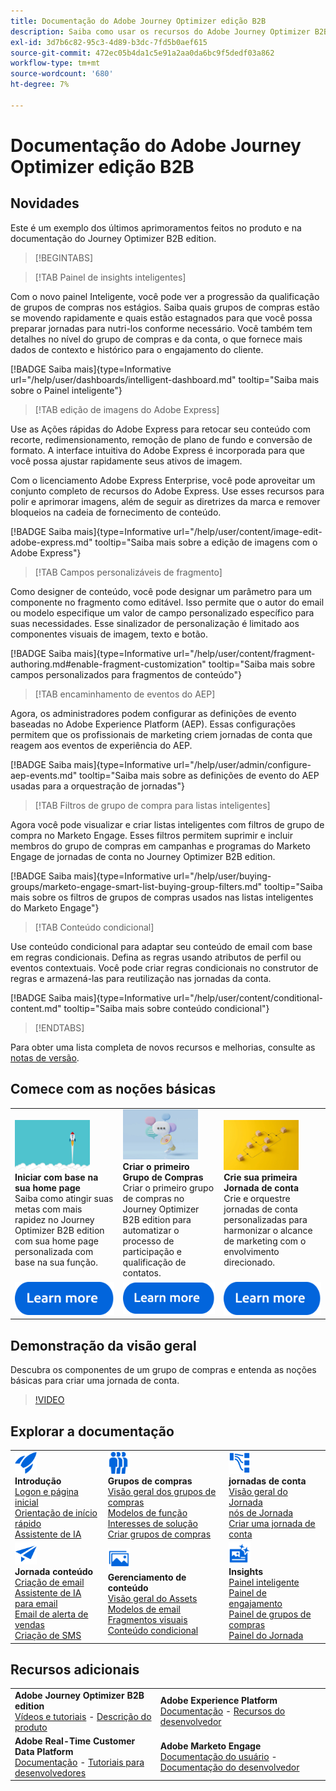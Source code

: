 ```yaml
---
title: Documentação do Adobe Journey Optimizer edição B2B
description: Saiba como usar os recursos do Adobe Journey Optimizer B2B edition para orquestrar jornadas de contas e grupos de compras usando IA gerativa integrada e a automação líder do setor.
exl-id: 3d7b6c82-95c3-4d89-b3dc-7fd5b0aef615
source-git-commit: 472ec05b4da1c5e91a2aa0da6bc9f5dedf03a862
workflow-type: tm+mt
source-wordcount: '680'
ht-degree: 7%

---
```


# Documentação do Adobe Journey Optimizer edição B2B

## Novidades

Este é um exemplo dos últimos aprimoramentos feitos no produto e na documentação do Journey Optimizer B2B edition.

>[!BEGINTABS]

>[!TAB Painel de insights inteligentes]

Com o novo painel Inteligente, você pode ver a progressão da qualificação de grupos de compras nos estágios. Saiba quais grupos de compras estão se movendo rapidamente e quais estão estagnados para que você possa preparar jornadas para nutri-los conforme necessário. Você também tem detalhes no nível do grupo de compras e da conta, o que fornece mais dados de contexto e histórico para o engajamento do cliente.

[!BADGE Saiba mais]{type=Informative url="/help/user/dashboards/intelligent-dashboard.md" tooltip="Saiba mais sobre o Painel inteligente"}

>[!TAB edição de imagens do Adobe Express]

Use as Ações rápidas do Adobe Express para retocar seu conteúdo com recorte, redimensionamento, remoção de plano de fundo e conversão de formato. A interface intuitiva do Adobe Express é incorporada para que você possa ajustar rapidamente seus ativos de imagem.

Com o licenciamento Adobe Express Enterprise, você pode aproveitar um conjunto completo de recursos do Adobe Express. Use esses recursos para polir e aprimorar imagens, além de seguir as diretrizes da marca e remover bloqueios na cadeia de fornecimento de conteúdo.

[!BADGE Saiba mais]{type=Informative url="/help/user/content/image-edit-adobe-express.md" tooltip="Saiba mais sobre a edição de imagens com o Adobe Express"}

>[!TAB Campos personalizáveis de fragmento]

Como designer de conteúdo, você pode designar um parâmetro para um componente no fragmento como editável. Isso permite que o autor do email ou modelo especifique um valor de campo personalizado específico para suas necessidades. Esse sinalizador de personalização é limitado aos componentes visuais de imagem, texto e botão.

[!BADGE Saiba mais]{type=Informative url="/help/user/content/fragment-authoring.md#enable-fragment-customization" tooltip="Saiba mais sobre campos personalizados para fragmentos de conteúdo"}

>[!TAB encaminhamento de eventos do AEP]

Agora, os administradores podem configurar as definições de evento baseadas no Adobe Experience Platform (AEP). Essas configurações permitem que os profissionais de marketing criem jornadas de conta que reagem aos eventos de experiência do AEP.

[!BADGE Saiba mais]{type=Informative url="/help/user/admin/configure-aep-events.md" tooltip="Saiba mais sobre as definições de evento do AEP usadas para a orquestração de jornadas"}

>[!TAB Filtros de grupo de compra para listas inteligentes]

Agora você pode visualizar e criar listas inteligentes com filtros de grupo de compra no Marketo Engage. Esses filtros permitem suprimir e incluir membros do grupo de compras em campanhas e programas do Marketo Engage de jornadas de conta no Journey Optimizer B2B edition.

[!BADGE Saiba mais]{type=Informative url="/help/user/buying-groups/marketo-engage-smart-list-buying-group-filters.md" tooltip="Saiba mais sobre os filtros de grupos de compras usados nas listas inteligentes do Marketo Engage"}

>[!TAB Conteúdo condicional]

Use conteúdo condicional para adaptar seu conteúdo de email com base em regras condicionais. Defina as regras usando atributos de perfil ou eventos contextuais. Você pode criar regras condicionais no construtor de regras e armazená-las para reutilização nas jornadas da conta.

[!BADGE Saiba mais]{type=Informative url="/help/user/content/conditional-content.md" tooltip="Saiba mais sobre conteúdo condicional"}

>[!ENDTABS]

Para obter uma lista completa de novos recursos e melhorias, consulte as [notas de versão](../user/release-notes/release-notes.md). <!-- Stay up-to-date with the latest changes in our documentation by visiting the [documentation updates page](using/rn/documentation-updates.md).-->

## Comece com as noções básicas

<table style="table-layout:fixed">
  <tr style="border: 0;">
    <td>
    <a href="home-page.md"><img width="120px" src="./assets/launch.png" alt="Lançamento de uso do produto"></a>
    <div><strong>Iniciar com base na sua home page</strong><br/>Saiba como atingir suas metas com mais rapidez no Journey Optimizer B2B edition com sua home page personalizada com base na sua função.</div>
    </td>
      <td>
    <a href="buying-groups/buying-groups-overview.md"><img width="120px" src="./assets/communication.png" alt="Grupos de compra"></a>
    <div><strong>Criar o primeiro Grupo de Compras</strong><br/>Criar o primeiro grupo de compras no Journey Optimizer B2B edition para automatizar o processo de participação e qualificação de contatos.</div>
    </td>
    <td>
    <a href="journeys/journey-overview.md"><img width="120px" src="./assets/flow.png" alt="Jornadas da conta"></a>
    <div><strong>Crie sua primeira Jornada de conta</strong><br/>Crie e orquestre jornadas de conta personalizadas para harmonizar o alcance de marketing com o envolvimento direcionado. 
    </div>
    </td>
  </tr>
  <tr style="border: 0;">
    <td align="center"><a href="home-page.md"><img src="../assets/learn-more.svg" alt="Saiba mais"></a></td>
    <td align="center"><a href="buying-groups/buying-groups-overview.md"><img src="../assets/learn-more.svg" alt="Saiba mais"></a></td>
    <td align="center"><a href="journeys/journey-overview.md"><img src="../assets/learn-more.svg" alt="Saiba mais"></a></td>
    </tr>
</table>

## Demonstração da visão geral

Descubra os componentes de um grupo de compras e entenda as noções básicas para criar uma jornada de conta.

>[!VIDEO](https://video.tv.adobe.com/v/3432054?quality=12)

## Explorar a documentação

<table style="table-layout:auto">
  <tr style="border: 0;">
    <td>
      <img src="../assets/do-not-localize/icon-quick-start.svg" width="35px" alt="Introdução"><br/>
      <strong>Introdução</strong><br/><a href="home-page.md">Logon e página inicial</a><br/><a href="./start/get-started.md">Orientação de início rápido</a> <br/><a href="./ai-assistant/ai-assistant-overview.md">Assistente de IA</a>
    </td>
    <!--
    <td>
      <img src="../assets/do-not-localize/icon-configure.svg" width="35px"><br/>
      <strong>Configuration<br/>administration</strong><br/><a href="using/configuration/channel-surfaces.md">Channel surfaces</a> - <a href="using/configuration/about-data-sources-events-actions.md">Configure journeys</a>  - <a href="using/administration/permissions-overview.md">Access control</a> - <a href="using/administration/sandboxes.md">Sandboxes management</a>
    </td> -->
    <td>
      <img src="../assets/do-not-localize/icon_audience.svg" width="35px" alt="Grupos de compra"><br/>
      <strong>Grupos de compras</strong><br/><a href="./buying-groups/buying-groups-overview.md">Visão geral dos grupos de compras</a><br/><a href="./buying-groups/buying-groups-role-templates.md">Modelos de função</a><br/><a href="./buying-groups/solution-interests.md">Interesses de solução</a><br/><a href="./buying-groups/buying-groups-create.md">Criar grupos de compras</a>
    </td>
    <td>
      <img src="../assets/do-not-localize/icon-paths.svg" width="35px" alt="Jornadas da conta"><br/>
      <strong>jornadas de conta</strong><br/><a href="./journeys/journey-overview.md">Visão geral do Jornada</a><br/><a href="./journeys/journey-nodes.md">nós de Jornada</a><br/><a href="./journeys/journey-overview.md#create-an-account-journey">Criar uma jornada de conta</a>
    </td>
  </tr>
  <tr style="border: 0;">
    <td>
      <img src="../assets/do-not-localize/icon-campaign.svg" width="35px" alt="Jornada conteúdo"><br/>
      <strong>Jornada conteúdo</strong><br/><a href="./content/email-authoring.md">Criação de email</a><br/><a href="./content/ai-assistant-emails.md">Assistente de IA para email</a><br/><a href="./content/sales-alert-email.md">Email de alerta de vendas</a><br/><a href="./content/sms-authoring.md">Criação de SMS</a>
    </td>
        <td>
      <img src="../assets/do-not-localize/icon_assets.svg" width="35px" alt="Gestão de conteúdo"><br/>
      <strong>Gerenciamento de conteúdo</strong><br/><a href="./content/assets-overview.md">Visão geral do Assets</a><br/><a href="./content/email-templates.md">Modelos de email</a><br/><a href="./content/fragments.md">Fragmentos visuais</a><br/><a href="./content/conditional-content.md">Conteúdo condicional</a>
    </td>
    <td>
      <img src="../assets/do-not-localize/icon-offer.svg" width="35px" alt="Insights e painéis"><br/>
      <strong>Insights</strong><br/><a href="./dashboards/intelligent-dashboard.md">Painel inteligente</a><br/><a href="./dashboards/engagement-dashboard.md">Painel de engajamento</a><br/><a href="./dashboards/buying-groups-dashboard.md">Painel de grupos de compras</a><br/><a href="./dashboards/journeys-dashboard.md">Painel do Jornada</a>
    </td>

</tr>
</table>

## Recursos adicionais

<table style="table-layout:fixed"><tr style="border: 0;">
<tr><td><strong>Adobe Journey Optimizer B2B edition</strong><br/>
<a href="https://experienceleague.adobe.com/en/docs/journey-optimizer-b2b-learn/tutorials/overview" target="_blank">Vídeos e tutoriais</a> - <a href="https://helpx.adobe.com/legal/product-descriptions/adobe-journey-optimizer-b2b.html" target="_blank">Descrição do produto</a> <!-- - <a href="https://www.adobe.com/content/dam/cc/en/security/pdfs/AJO_SecurityOverview.pdf" target="_blank">Security overview (PDF)</a> - <a href="https://developer.adobe.com/journey-optimizer-apis/" target="_blank">APIs reference</a> - <a href="https://experienceleague.adobe.com/tools/ajo-schemas/schema-dictionary.html" target="_blank">Journey Optimizer Schema Dictionary</a> -->
</td>
<td><strong>Adobe Experience Platform</strong><br/>
<a href="https://experienceleague.adobe.com/en/docs/experience-platform/landing/home" target="_blank">Documentação</a> - <a href="https://business.adobe.com/products/experience-platform/documentation-and-developer-resources.html" target="_blank">Recursos do desenvolvedor</a>
</td></tr>
<tr><td><strong>Adobe Real-Time Customer Data Platform</strong><br/>
<a href="https://experienceleague.adobe.com/pt-br/docs/experience-platform/rtcdp/home" target="_blank">Documentação</a> - <a href="https://experienceleague.adobe.com/en/docs/platform-learn/getting-started-for-data-architects-and-data-engineers/overview" target="_blank">Tutoriais para desenvolvedores</a>
</td><td><strong>Adobe Marketo Engage</strong><br/>
<a href="https://experienceleague.adobe.com/en/docs/marketo/using/home?lang=pt-BR" target="_blank">Documentação do usuário</a> - <a href="https://experienceleague.adobe.com/en/docs/marketo-developer/marketo/home" target="_blank">Documentação do desenvolvedor</a>
</td>
</tr></table>

